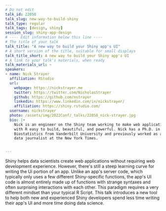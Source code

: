```yaml
---
# Do not edit
talk_id: 22058
talk_slug: new-way-to-build-shiny
talk_type: regular
talk_tags: [design, shiny]
session_slug: shiny-app-design
# ---- Edit information below this line ----
# The title of your talk
talk_title: "A new way to build your Shiny app's UI"
# A short version of the title, suitable for small displays
talk_title_short: A new way to build your Shiny app's UI
# A link to your talk's materials, when ready
talk_materials_url: ~
speakers:
- name: Nick Strayer
  affiliation: RStudio
  url:
    webpage: https://nickstrayer.me
    twitter: https://twitter.com/NicholasStrayer
    github: https://github.com/nstrayer
    linkedin: https://www.linkedin.com/in/nickstrayer/
    affiliation: https://shiny.rstudio.com/
  username: nickstrayer
  photo: /assets/img/2022Conf/_talks/22058_nick-strayer.jpg
  bio: |+
    Nick is an engineer on the Shiny team working to make web applications
    with R easy to build, beautiful, and powerful. Nick has a Ph.D. in
    Biostatistics from Vanderbilt University and previously worked as a
    data journalist at the New York Times.


---
```


<!-- ABSTRACT ----
Please write abstract below. You may use simple markdown (links, code style, bold, italics)
-->
Shiny helps data scientists create web applications without requiring web development experience. However, there's still a steep learning curve for writing the Ui portion of an app. Unlike an app's server code, which typically only uses a few different Shiny-specific functions, the app's UI code is almost entirely made up of functions with strange syntaxes and often surprising interactions with each other. This paradigm requires a very different mindset than your typical R Script. This talk introduces a new tool to help both new and experienced Shiny developers spend less time writing their app's UI and more time doing data science. 

